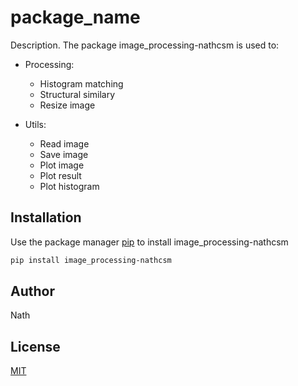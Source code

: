 # package_name

Description.
The package image_processing-nathcsm is used to:

- Processing:

  - Histogram matching
  - Structural similary
  - Resize image

- Utils:
  - Read image
  - Save image
  - Plot image
  - Plot result
  - Plot histogram

## Installation

Use the package manager [pip](https://pip.pypa.io/en/stable/) to install image_processing-nathcsm

```bash
pip install image_processing-nathcsm
```

## Author

Nath

## License

[MIT](https://choosealicense.com/licenses/mit/)
